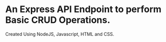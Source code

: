 # An Express API Endpoint to perform Basic CRUD Operations.

Created Using NodeJS, Javascript, HTML and CSS.
